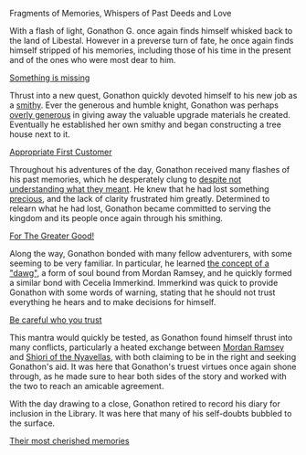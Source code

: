 Fragments of Memories, Whispers of Past Deeds and Love

With a flash of light, Gonathon G. once again finds himself whisked back to the land of Libestal. However in a preverse turn of fate, he once again finds himself stripped of his memories, including those of his time in the present and of the ones who were most dear to him.

[Something is missing](#embed:https://youtu.be/CPT2cj934-I?t=4968)

Thrust into a new quest, Gonathon quickly devoted himself to his new job as a [smithy](https://youtu.be/CPT2cj934-I?t=1679). Ever the generous and humble knight, Gonathon was perhaps [overly generous](https://youtu.be/CPT2cj934-I?t=9555) in giving away the valuable upgrade materials he created. Eventually he established her own smithy and began constructing a tree house next to it.

[Appropriate First Customer](#embed:https://youtu.be/CPT2cj934-I?t=10789)

Throughout his adventures of the day, Gonathon received many flashes of his past memories, which he desperately clung to [despite not understanding what they meant](https://www.youtube.com/watch?v=CPT2cj934-I&t=7987s). He knew that he had lost something [precious](https://youtu.be/CPT2cj934-I?t=6105), and the lack of clarity frustrated him greatly. Determined to relearn what he had lost, Gonathon became committed to serving the kingdom and its people once again through his smithing.

[For The Greater Good!](#embed:https://youtu.be/CPT2cj934-I?t=16668)

Along the way, Gonathon bonded with many fellow adventurers, with some seeming to be very familiar. In particular, he learned [the concept of a "dawg"](https://youtu.be/CPT2cj934-I?t=5376), a form of soul bound from Mordan Ramsey, and he quickly formed a similar bond with Cecelia Immerkind. Immerkind was quick to provide Gonathon with some words of warning, stating that he should not trust everything he hears and to make decisions for himself.

[Be careful who you trust](#embed:https://youtu.be/CPT2cj934-I?t=6742)

This mantra would quickly be tested, as Gonathon found himself thrust into many conflicts, particularly a heated exchange between [Mordan Ramsey](https://youtu.be/CPT2cj934-I?t=13056) and [Shiori of the Nyavellas](https://youtu.be/CPT2cj934-I?t=12334), with both claiming to be in the right and seeking Gonathon's aid. It was here that Gonathon's truest virtues once again shone through, as he made sure to hear both sides of the story and worked with the two to reach an amicable agreement.

With the day drawing to a close, Gonathon retired to record his diary for inclusion in the Library. It was here that many of his self-doubts bubbled to the surface.

[Their most cherished memories](#embed:https://youtu.be/CPT2cj934-I?t=17880)
